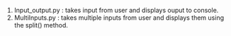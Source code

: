 1. Input_output.py : takes input from user and displays ouput to console.
2. MultiInputs.py : takes multiple inputs from user and displays them using the split() method.
